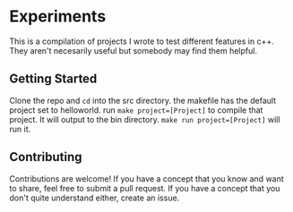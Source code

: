 # Experiments

This is a compilation of projects I wrote to test different features in c++. They aren't necesarily useful but somebody may find them helpful.

## Getting Started

Clone the repo and `cd` into the src directory. the makefile has the default project set to helloworld. run `make project=[Project]` to compile that project. It will output to the bin directory. `make run project=[Project]` will run it.

## Contributing

Contributions are welcome! If you have a concept that you know and want to share, feel free to submit a pull request. If you have a concept that you don't quite understand either, create an issue. 
